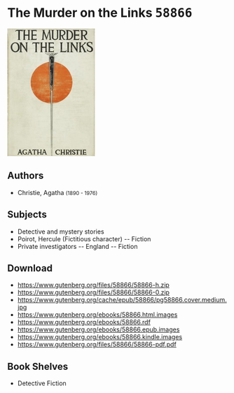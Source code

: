 # The Murder on the Links <kbd>58866</kbd>

![](./cover.medium.jpg "")

## Authors


 - Christie, Agatha <small>(1890 - 1976)</small>

## Subjects


 - Detective and mystery stories
 - Poirot, Hercule (Fictitious character) -- Fiction
 - Private investigators -- England -- Fiction

## Download


 - https://www.gutenberg.org/files/58866/58866-h.zip
 - https://www.gutenberg.org/files/58866/58866-0.zip
 - https://www.gutenberg.org/cache/epub/58866/pg58866.cover.medium.jpg
 - https://www.gutenberg.org/ebooks/58866.html.images
 - https://www.gutenberg.org/ebooks/58866.rdf
 - https://www.gutenberg.org/ebooks/58866.epub.images
 - https://www.gutenberg.org/ebooks/58866.kindle.images
 - https://www.gutenberg.org/files/58866/58866-pdf.pdf

## Book Shelves


 - Detective Fiction
